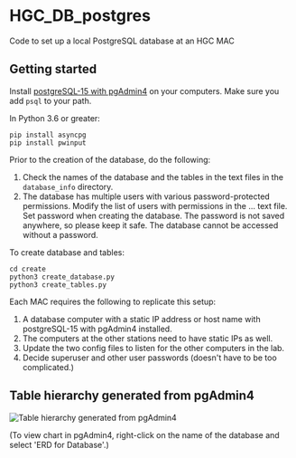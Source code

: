 # HGC_DB_postgres
 Code to set up a local PostgreSQL database at an HGC MAC

 ## Getting started

Install [postgreSQL-15 with pgAdmin4](https://www.postgresql.org/download/) on your computers. Make sure you add ```psql``` to your path.

In Python 3.6 or greater:
```
pip install asyncpg
pip install pwinput
```

Prior to the creation of the database, do the following:
1. Check the names of the database and the tables in the text files in the `database_info` directory.
2. The database has multiple users with various password-protected permissions. Modify the list of users with permissions in the ... text file. Set password when creating the database. The password is not saved anywhere, so please keep it safe. The database cannot be accessed without a password.

To create database and tables:

```
cd create
python3 create_database.py
python3 create_tables.py
```

Each MAC requires the following to replicate this setup:
1. A database computer with a static IP address or host name with postgreSQL-15 with pgAdmin4 installed.
2. The computers at the other stations need to have static IPs as well.
3. Update the two config files to listen for the other computers in the lab.
4. Decide superuser and other user passwords (doesn't have to be too complicated.)

## Table hierarchy generated from pgAdmin4
![Table hierarchy generated from pgAdmin4](https://github.com/murthysindhu/HGC_DB_postgres/blob/main/db_at_a_glance.png?raw=true)

(To view chart in pgAdmin4, right-click on the name of the database and select 'ERD for Database'.)
